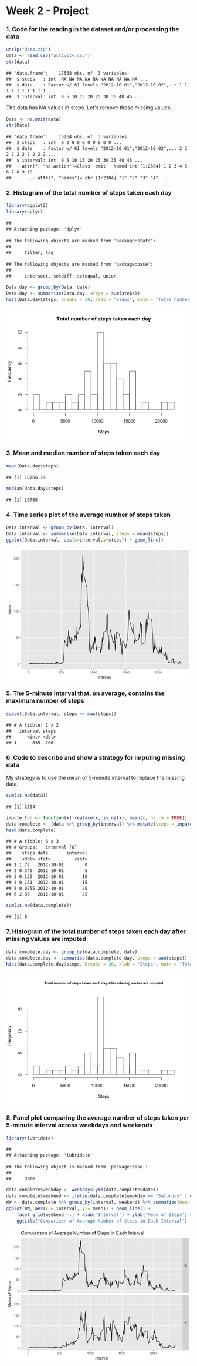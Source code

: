 Week 2 - Project
================

### 1. Code for the reading in the dataset and/or processing the data

``` r
unzip("data.zip")
data <- read.csv("activity.csv")
str(data)
```

    ## 'data.frame':    17568 obs. of  3 variables:
    ##  $ steps   : int  NA NA NA NA NA NA NA NA NA NA ...
    ##  $ date    : Factor w/ 61 levels "2012-10-01","2012-10-02",..: 1 1 1 1 1 1 1 1 1 1 ...
    ##  $ interval: int  0 5 10 15 20 25 30 35 40 45 ...

The data has NA values in steps. Let's remove those missing values,

``` r
Data <- na.omit(data)
str(Data)
```

    ## 'data.frame':    15264 obs. of  3 variables:
    ##  $ steps   : int  0 0 0 0 0 0 0 0 0 0 ...
    ##  $ date    : Factor w/ 61 levels "2012-10-01","2012-10-02",..: 2 2 2 2 2 2 2 2 2 2 ...
    ##  $ interval: int  0 5 10 15 20 25 30 35 40 45 ...
    ##  - attr(*, "na.action")=Class 'omit'  Named int [1:2304] 1 2 3 4 5 6 7 8 9 10 ...
    ##   .. ..- attr(*, "names")= chr [1:2304] "1" "2" "3" "4" ...

### 2. Histogram of the total number of steps taken each day

``` r
library(ggplot2)
library(dplyr)
```

    ## 
    ## Attaching package: 'dplyr'

    ## The following objects are masked from 'package:stats':
    ## 
    ##     filter, lag

    ## The following objects are masked from 'package:base':
    ## 
    ##     intersect, setdiff, setequal, union

``` r
Data.day <- group_by(Data, date)
Data.day <- summarise(Data.day, steps = sum(steps))
hist(Data.day$steps, breaks = 30, xlab = "Steps", main = "Total number of steps taken each day")
```

![](Project1_XiongyaLi_files/figure-markdown_github/unnamed-chunk-3-1.png)

### 3. Mean and median number of steps taken each day

``` r
mean(Data.day$steps)
```

    ## [1] 10766.19

``` r
median(Data.day$steps)
```

    ## [1] 10765

### 4. Time series plot of the average number of steps taken

``` r
Data.interval <- group_by(Data, interval)
Data.interval <- summarise(Data.interval, steps = mean(steps))
ggplot(Data.interval, aes(x=interval,y=steps)) + geom_line()
```

![](Project1_XiongyaLi_files/figure-markdown_github/unnamed-chunk-5-1.png)

### 5. The 5-minute interval that, on average, contains the maximum number of steps

``` r
subset(Data.interval, steps == max(steps))
```

    ## # A tibble: 1 x 2
    ##   interval steps
    ##      <int> <dbl>
    ## 1      835  206.

### 6. Code to describe and show a strategy for imputing missing data

My strategy is to use the mean of 5-minute interval to replace the missing data.

``` r
sum(is.na(data))
```

    ## [1] 2304

``` r
impute.fun <- function(x) replace(x, is.na(x), mean(x, na.rm = TRUE))
data.complete <- (data %>% group_by(interval) %>% mutate(steps = impute.fun(steps)))
head(data.complete)
```

    ## # A tibble: 6 x 3
    ## # Groups:   interval [6]
    ##    steps date       interval
    ##    <dbl> <fct>         <int>
    ## 1 1.72   2012-10-01        0
    ## 2 0.340  2012-10-01        5
    ## 3 0.132  2012-10-01       10
    ## 4 0.151  2012-10-01       15
    ## 5 0.0755 2012-10-01       20
    ## 6 2.09   2012-10-01       25

``` r
sum(is.na(data.complete))
```

    ## [1] 0

### 7. Histogram of the total number of steps taken each day after missing values are imputed

``` r
data.complete.day <- group_by(data.complete, date)
data.complete.day <- summarise(data.complete.day, steps = sum(steps))
hist(data.complete.day$steps, breaks = 30, xlab = "Steps", main = "Total number of steps taken each day after missing vaules are imputed", cex.main=0.8)
```

![](Project1_XiongyaLi_files/figure-markdown_github/unnamed-chunk-8-1.png)

### 8. Panel plot comparing the average number of steps taken per 5-minute interval across weekdays and weekends

``` r
library(lubridate)
```

    ## 
    ## Attaching package: 'lubridate'

    ## The following object is masked from 'package:base':
    ## 
    ##     date

``` r
data.complete$weekday <- weekdays(ymd(data.complete$date))
data.complete$weekend <- ifelse(data.complete$weekday == "Saturday" | data.complete$weekday == "Sunday", "Y", "N")
WW <- data.complete %>% group_by(interval, weekend) %>% summarize(mean = mean(steps))
ggplot(WW, aes(x = interval, y = mean)) + geom_line() +
    facet_grid(weekend ~.) + xlab("Interval") + ylab("Mean of Steps") +
    ggtitle("Comparison of Average Number of Steps in Each Interval")
```

![](Project1_XiongyaLi_files/figure-markdown_github/unnamed-chunk-9-1.png)
